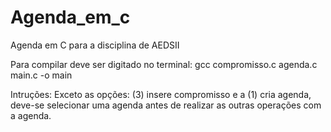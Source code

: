 # Agenda_em_c
Agenda em C para a disciplina de AEDSII

Para compilar deve ser digitado no terminal:
gcc compromisso.c agenda.c main.c -o main

Intruções:
Exceto as opções: (3) insere compromisso e a (1) cria agenda, deve-se selecionar
uma agenda antes de realizar as outras operações com a agenda.
